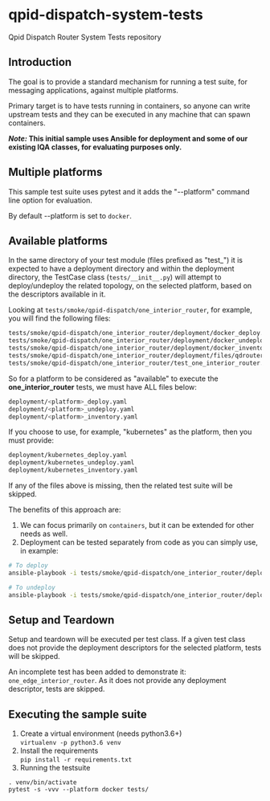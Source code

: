 # qpid-dispatch-system-tests

Qpid Dispatch Router System Tests repository

## Introduction

The goal is to provide a standard mechanism for running
a test suite, for messaging applications, against multiple platforms.

Primary target is to have tests running in containers, so anyone can
write upstream tests and they can be executed in any machine that 
can spawn containers.

***Note:* This initial sample uses Ansible for deployment and some of our existing IQA classes, 
for evaluating purposes only.**

## Multiple platforms

This sample test suite uses pytest and it adds the "--platform" command line option for evaluation.

By default --platform is set to `docker`.

## Available platforms

In the same directory of your test module (files prefixed as "test_")
it is expected to have a deployment directory and within the deployment 
directory, the TestCase class (`tests/__init__.py`) will attempt to deploy/undeploy 
the related topology, on the selected platform, based on the descriptors available in it.

Looking at `tests/smoke/qpid-dispatch/one_interior_router`, for example, you will find the following
files:

```bash
tests/smoke/qpid-dispatch/one_interior_router/deployment/docker_deploy.yaml
tests/smoke/qpid-dispatch/one_interior_router/deployment/docker_undeploy.yaml
tests/smoke/qpid-dispatch/one_interior_router/deployment/docker_inventory.yaml
tests/smoke/qpid-dispatch/one_interior_router/deployment/files/qdrouterd.conf
tests/smoke/qpid-dispatch/one_interior_router/test_one_interior_router.py
```

So for a platform to be considered as "available" to execute the **one_interior_router** tests,
we must have ALL files below:

```bash
deployment/<platform>_deploy.yaml
deployment/<platform>_undeploy.yaml
deployment/<platform>_inventory.yaml
```

If you choose to use, for example, "kubernetes" as the platform, then you must provide:

```bash
deployment/kubernetes_deploy.yaml
deployment/kubernetes_undeploy.yaml
deployment/kubernetes_inventory.yaml
```

If any of the files above is missing, then the related test suite will be skipped.

The benefits of this approach are:
1. We can focus primarily on `containers`, but it can be extended for other needs as well.
2. Deployment can be tested separately from code as you can simply use, in example:  
```bash
# To deploy
ansible-playbook -i tests/smoke/qpid-dispatch/one_interior_router/deployment/docker_inventory.yaml tests/smoke/qpid-dispatch/one_interior_router/deployment/docker_deploy.yaml

# To undeploy
ansible-playbook -i tests/smoke/qpid-dispatch/one_interior_router/deployment/docker_inventory.yaml tests/smoke/qpid-dispatch/one_interior_router/deployment/docker_undeploy.yaml
```

## Setup and Teardown

Setup and teardown will be executed per test class.
If a given test class does not provide the deployment descriptors for
the selected platform, tests will be skipped.

An incomplete test has been added to demonstrate it: `one_edge_interior_router`.
As it does not provide any deployment descriptor, tests are skipped.

## Executing the sample suite

1. Create a virtual environment (needs python3.6+)  
`virtualenv -p python3.6 venv`
2. Install the requirements  
`pip install -r requirements.txt`
3. Running the testsuite  
```
. venv/bin/activate
pytest -s -vvv --platform docker tests/
```

